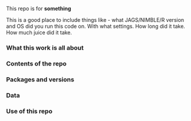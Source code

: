
This repo is for **something**

This is a good place to include things like - what JAGS/NIMBLE/R version
and OS did you run this code on. With what settings. How long did it
take. How much juice did it take.

### What this work is all about

### Contents of the repo

### Packages and versions

### Data

### Use of this repo
